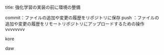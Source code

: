 title: 強化学習の実装の前に環境の整備





commit：ファイルの追加や変更の履歴をリポジトリに保存
push  ：ファイルの追加や変更の履歴をリモートリポジトリにアップロードするための操作
vvvvvvvv

kore

daw